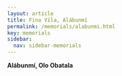 ```yaml
---
layout: article
title: Fína Víla, Alábunmí
permalink: /memorials/alabunmi.html
key: memorials
sidebar:
  nav: sidebar-memorials
---
```


**Alábunmí, Olo Obatala**
